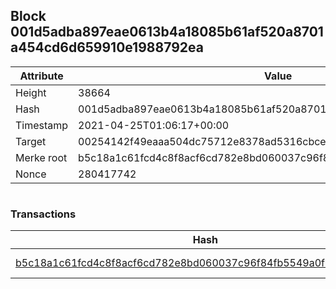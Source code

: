 ## Block 001d5adba897eae0613b4a18085b61af520a8701a454cd6d659910e1988792ea

Attribute | Value
--- | ---
Height | 38664
Hash | 001d5adba897eae0613b4a18085b61af520a8701a454cd6d659910e1988792ea
Timestamp | 2021-04-25T01:06:17+00:00
Target | 00254142f49eaaa504dc75712e8378ad5316cbcead634704b3734b6271167cc4
Merke root | b5c18a1c61fcd4c8f8acf6cd782e8bd060037c96f84fb5549a0f7d6486fe2df7
Nonce | 280417742

```

```

### Transactions

Hash | Amount
--- | ---
[b5c18a1c61fcd4c8f8acf6cd782e8bd060037c96f84fb5549a0f7d6486fe2df7](b5c18a1c61fcd4c8f8acf6cd782e8bd060037c96f84fb5549a0f7d6486fe2df7.md) | 10.00000000 SKEPTI 
